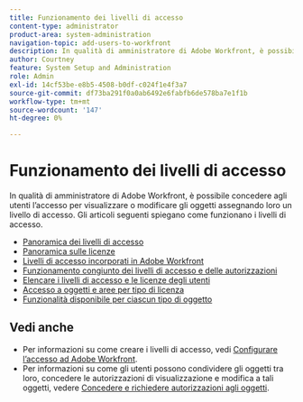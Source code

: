 ```yaml
---
title: Funzionamento dei livelli di accesso
content-type: administrator
product-area: system-administration
navigation-topic: add-users-to-workfront
description: In qualità di amministratore di Adobe Workfront, è possibile concedere agli utenti l’accesso per visualizzare o modificare gli oggetti assegnando loro un livello di accesso. Gli articoli seguenti spiegano come funzionano i livelli di accesso.
author: Courtney
feature: System Setup and Administration
role: Admin
exl-id: 14cf53be-e8b5-4508-b0df-c024f1e4f3a7
source-git-commit: df73ba291f0a0ab6492e6fabfb6de578ba7e1f1b
workflow-type: tm+mt
source-wordcount: '147'
ht-degree: 0%

---
```


# Funzionamento dei livelli di accesso

In qualità di amministratore di Adobe Workfront, è possibile concedere agli utenti l’accesso per visualizzare o modificare gli oggetti assegnando loro un livello di accesso. Gli articoli seguenti spiegano come funzionano i livelli di accesso.

* [Panoramica dei livelli di accesso](../../../administration-and-setup/add-users/access-levels-and-object-permissions/access-levels-overview.md)
* [Panoramica sulle licenze](/help/quicksilver/administration-and-setup/add-users/access-levels-and-object-permissions/wf-licenses.md)
* [Livelli di accesso incorporati in Adobe Workfront](../../../administration-and-setup/add-users/access-levels-and-object-permissions/default-access-levels-in-workfront.md)
* [Funzionamento congiunto dei livelli di accesso e delle autorizzazioni](../../../administration-and-setup/add-users/access-levels-and-object-permissions/how-access-levels-permissions-work-together.md)
* [Elencare i livelli di accesso e le licenze degli utenti](../../../administration-and-setup/add-users/access-levels-and-object-permissions/list-access-levels-and-licenses-for-your-users.md)
* [Accesso a oggetti e aree per tipo di licenza](../../../administration-and-setup/add-users/access-levels-and-object-permissions/access-to-objects-and-areas-by-license-type.md)
* [Funzionalità disponibile per ciascun tipo di oggetto](../../../administration-and-setup/add-users/access-levels-and-object-permissions/functionality-available-for-each-object-type.md)

## Vedi anche

* Per informazioni su come creare i livelli di accesso, vedi [Configurare l’accesso ad Adobe Workfront](../../../administration-and-setup/add-users/configure-and-grant-access/configure-access.md).
* Per informazioni su come gli utenti possono condividere gli oggetti tra loro, concedere le autorizzazioni di visualizzazione e modifica a tali oggetti, vedere [Concedere e richiedere autorizzazioni agli oggetti](../../../workfront-basics/grant-and-request-access-to-objects/grant-and-request-access-to-objects.md).
